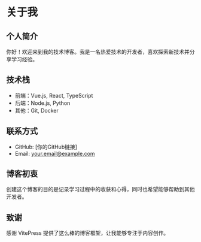 # 关于我

## 个人简介
你好！欢迎来到我的技术博客。我是一名热爱技术的开发者，喜欢探索新技术并分享学习经验。

## 技术栈
- 前端：Vue.js, React, TypeScript
- 后端：Node.js, Python
- 其他：Git, Docker

## 联系方式
- GitHub: [你的GitHub链接]
- Email: your.email@example.com

## 博客初衷
创建这个博客的目的是记录学习过程中的收获和心得，同时也希望能够帮助到其他开发者。

## 致谢
感谢 VitePress 提供了这么棒的博客框架，让我能够专注于内容创作。
